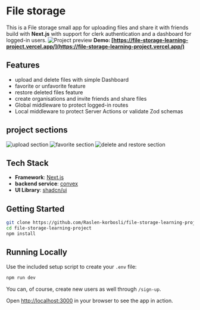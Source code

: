 # File storage

This is a File storage small app for uploading files and share it with friends build with **Next.js** with support for clerk authentication and a dashboard for logged-in users.
![Project preview](https://github.com/user-attachments/assets/f4471356-155d-471d-bf21-798f048e77b1)
**Demo: [https://file-storage-learning-project.vercel.app/](https://file-storage-learning-project.vercel.app/)**

## Features

- upload and delete files with simple Dashboard
- favorite or unfavorite feature
- restore deleted files feature
- create organisations and invite friends and share files
- Global middleware to protect logged-in routes
- Local middleware to protect Server Actions or validate Zod schemas
## project sections

![upload section](https://github.com/user-attachments/assets/b96afda3-7fe0-4fde-a215-2b3b44f27dc0)
![favorite section](https://github.com/user-attachments/assets/a80d7133-467b-43b9-af67-aaa3dd6bf2a9)
![delete and restore section](https://github.com/user-attachments/assets/4ef9d375-e98d-476a-bfea-74f3b25a19d0)

## Tech Stack

- **Framework**: [Next.js](https://nextjs.org/)
- **backend service**: [convex](https://www.convex.dev/)
- **UI Library**: [shadcn/ui](https://ui.shadcn.com/)

## Getting Started

```bash
git clone https://github.com/Raslen-korbosli/file-storage-learning-project.git
cd file-storage-learning-project
npm install
```

## Running Locally

Use the included setup script to create your `.env` file:

```bash
npm run dev
```


You can, of course, create new users as well through `/sign-up`.



Open [http://localhost:3000](http://localhost:3000) in your browser to see the app in action.



